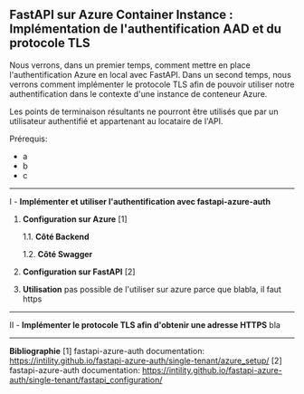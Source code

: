 **FastAPI sur Azure Container Instance : Implémentation de l'authentification AAD et du protocole TLS**
-

Nous verrons, dans un premier temps, comment mettre en place l'authentification Azure en local avec FastAPI. Dans un second temps, nous verrons comment implémenter le protocole TLS afin de pouvoir utiliser notre authentification dans le contexte d'une instance de conteneur Azure.

Les points de terminaison résultants ne pourront être utilisés que par un utilisateur authentifié et appartenant au locataire de l'API.

Prérequis:
* a
* b
* c
---
I - **Implémenter et utiliser l'authentification avec fastapi-azure-auth**

  

1.  **Configuration sur Azure** [1]

	1.1. **Côté Backend**
	
	1.2. **Côté Swagger**

2.  **Configuration sur FastAPI** [2]

3.  **Utilisation**
pas possible de l'utiliser sur azure parce que blabla, il faut https
---
II - **Implémenter le protocole TLS afin d'obtenir une adresse HTTPS**
bla

---
**Bibliographie**
[1] fastapi-azure-auth documentation: https://intility.github.io/fastapi-azure-auth/single-tenant/azure_setup/
[2] fastapi-azure-auth documentation: https://intility.github.io/fastapi-azure-auth/single-tenant/fastapi_configuration/
